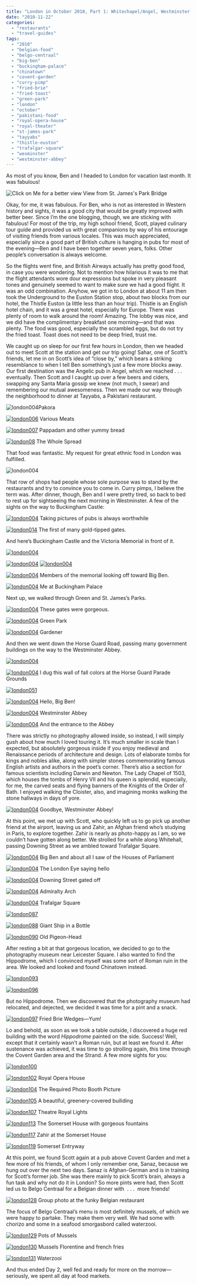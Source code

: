 ```yaml
---
title: "London in October 2010, Part 1: Whitechapel/Angel, Westminster, Covent Garden"
date: "2010-11-22"
categories:
  - "restaurants"
  - "travel-guides"
tags:
  - "2010"
  - "belgian-food"
  - "belgo-centraal"
  - "big-ben"
  - "buckingham-palace"
  - "chinatown"
  - "covent-garden"
  - "curry-pimp"
  - "fried-brie"
  - "fried-toast"
  - "green-park"
  - "london"
  - "october"
  - "pakistani-food"
  - "royal-opera-house"
  - "royal-theater"
  - "st-james-park"
  - "tayyabs"
  - "thistle-euston"
  - "trafalgar-square"
  - "wesminster"
  - "westminster-abbey"
---
```


As most of you know, Ben and I headed to London for vacation last month. It was fabulous!




<div class="caption">

![Click on Me for a better view](http://s3.amazonaws.com/thegourmez-wpmedia/2010/11/london039a.jpg) View from St. James's Park Bridge</div>

Okay, for me, it was fabulous. For Ben, who is not as interested in Western history and sights, it was a good city that would be greatly improved with better beer. Since I’m the one blogging, though, we are sticking with fabulous! For most of the trip, my high school friend, Scott, played culinary tour guide and provided us with great companions by way of his entourage of visiting friends from various locales. This was much appreciated, especially since a good part of British culture is hanging in pubs for most of the evening—Ben and I have been together seven years, folks. Other people’s conversation is always welcome.

So the flights went fine, and British Airways actually has pretty good food, in case you were wondering. Not to mention how hilarious it was to me that the flight attendants wore dour expressions but spoke in very pleasant tones and genuinely seemed to want to make sure we had a good flight. It was an odd combination. Anyhow, we got in to London at about 11 am then took the Underground to the Euston Station stop, about two blocks from our hotel, the Thistle Euston (a little less than an hour trip). Thistle is an English hotel chain, and it was a great hotel, especially for Europe. There was plenty of room to walk around the room! Amazing. The lobby was nice, and we did have the complimentary breakfast one morning—and that was plenty. The food was good, especially the scrambled eggs, but do not try the fried toast. Toast does not need to be deep fried, trust me.

We caught up on sleep for our first few hours in London, then we headed out to meet Scott at the station and get our trip going! Sahar, one of Scott’s friends, let me in on Scott’s idea of “close by,” which bears a striking resemblance to when I tell Ben something’s just a few more blocks away. Our first destination was the Angelic pub in Angel, which we reached . . . eventually. Then Scott and I caught up over a few beers and ciders, swapping any Santa Maria gossip we knew (not much, I swear) and remembering our mutual awesomeness. Then we made our way through the neighborhood to dinner at Tayyabs, a Pakistani restaurant.




<div class="caption">

![](http://s3.amazonaws.com/thegourmez-wpmedia/2010/11/london004.jpg "london004")Pakora</div>





<div class="caption">

[![](http://s3.amazonaws.com/thegourmez-wpmedia/2010/11/london006.jpg "london006")](http://s3.amazonaws.com/thegourmez-wpmedia/2010/11/london006.jpg)
Various Meats</div>





<div class="caption">

[![](http://s3.amazonaws.com/thegourmez-wpmedia/2010/11/london007.jpg "london007")](http://s3.amazonaws.com/thegourmez-wpmedia/2010/11/london007.jpg)
Pappadam and other yummy bread</div>





<div class="caption">

[![](http://s3.amazonaws.com/thegourmez-wpmedia/2010/11/london008.jpg "london08")](http://s3.amazonaws.com/thegourmez-wpmedia/2010/11/london008.jpg)
The Whole Spread</div>


That food was fantastic. My request for great ethnic food in London was fulfilled.

![](http://s3.amazonaws.com/thegourmez-wpmedia/2010/11/london010.jpg "london004")

That row of shops had people whose sole purpose was to stand by the restaurants and try to convince you to come in. Curry pimps, I believe the term was. After dinner, though, Ben and I were pretty tired, so back to bed to rest up for sightseeing the next morning in Westminster. A few of the sights on the way to Buckingham Castle:




<div class="caption">

[![](http://s3.amazonaws.com/thegourmez-wpmedia/2010/11/london013.jpg "london004")](http://s3.amazonaws.com/thegourmez-wpmedia/2010/11/london013.jpg)
Taking pictures of pubs is always worthwhile</div>





<div class="caption">

[![](http://s3.amazonaws.com/thegourmez-wpmedia/2010/11/london014.jpg "london014")](http://s3.amazonaws.com/thegourmez-wpmedia/2010/11/london014.jpg)
The first of many gold-tipped gates.</div>


And here’s Buckingham Castle and the Victoria Memorial in front of it.

[![](http://s3.amazonaws.com/thegourmez-wpmedia/2010/11/london019.jpg "london004")](http://s3.amazonaws.com/thegourmez-wpmedia/2010/11/london019.jpg)

[![](http://s3.amazonaws.com/thegourmez-wpmedia/2010/11/london021.jpg "london004")](http://s3.amazonaws.com/thegourmez-wpmedia/2010/11/london021.jpg) [![](http://s3.amazonaws.com/thegourmez-wpmedia/2010/11/london023.jpg "london004")](http://s3.amazonaws.com/thegourmez-wpmedia/2010/11/london023.jpg)




<div class="caption">

[![](http://s3.amazonaws.com/thegourmez-wpmedia/2010/11/london027.jpg "london004")](http://s3.amazonaws.com/thegourmez-wpmedia/2010/11/london027.jpg)
Members of the memorial looking off toward Big Ben.</div>





<div class="caption">

[![](http://s3.amazonaws.com/thegourmez-wpmedia/2010/11/london028.jpg "london004")](http://s3.amazonaws.com/thegourmez-wpmedia/2010/11/london028.jpg)
Me at Buckingham Palace</div>


Next up, we walked through Green and St. James’s Parks.




<div class="caption">

[![](http://s3.amazonaws.com/thegourmez-wpmedia/2010/11/london029.jpg "london004")](http://s3.amazonaws.com/thegourmez-wpmedia/2010/11/london029.jpg)
These gates were gorgeous.</div>





<div class="caption">

[![](http://s3.amazonaws.com/thegourmez-wpmedia/2010/11/london030.jpg "london004")](http://s3.amazonaws.com/thegourmez-wpmedia/2010/11/london030.jpg)
Green Park</div>





<div class="caption">

[![](http://s3.amazonaws.com/thegourmez-wpmedia/2010/11/london047.jpg "london004")](http://s3.amazonaws.com/thegourmez-wpmedia/2010/11/london0047.jpg)
Gardener</div>


And then we went down the Horse Guard Road, passing many government buildings on the way to the Westminster Abbey.

[![](http://s3.amazonaws.com/thegourmez-wpmedia/2010/11/london048.jpg "london004")](http://s3.amazonaws.com/thegourmez-wpmedia/2010/11/london048.jpg)




<div class="caption">

[![](http://s3.amazonaws.com/thegourmez-wpmedia/2010/11/london049.jpg "london004")](http://s3.amazonaws.com/thegourmez-wpmedia/2010/11/london049.jpg)
I dug this wall of fall colors at the Horse Guard Parade Grounds</div>


[![](http://s3.amazonaws.com/thegourmez-wpmedia/2010/11/london051.jpg "london051")](http://s3.amazonaws.com/thegourmez-wpmedia/2010/11/london051.jpg)




<div class="caption">

[![](http://s3.amazonaws.com/thegourmez-wpmedia/2010/11/london052.jpg "london004")](http://s3.amazonaws.com/thegourmez-wpmedia/2010/11/london052.jpg)
Hello, Big Ben!</div>





<div class="caption">

[![](http://s3.amazonaws.com/thegourmez-wpmedia/2010/11/london059.jpg "london004")](http://s3.amazonaws.com/thegourmez-wpmedia/2010/11/london059.jpg)
Westminster Abbey</div>





<div class="caption">

[![](http://s3.amazonaws.com/thegourmez-wpmedia/2010/11/london060.jpg "london004")](http://s3.amazonaws.com/thegourmez-wpmedia/2010/11/london060.jpg)
And the entrance to the Abbey</div>


There was strictly no photography allowed inside, so instead, I will simply gush about how much I loved touring it. It’s much smaller in scale than I expected, but absolutely gorgeous inside if you enjoy medieval and Renaissance periods of architecture and design. Lots of elaborate tombs for kings and nobles alike, along with simpler stones commemorating famous English artists and authors in the poet’s corner. There’s also a section for famous scientists including Darwin and Newton. The Lady Chapel of 1503, which houses the tombs of Henry VII and his queen is splendid, especially, for me, the carved seats and flying banners of the Knights of the Order of Bath. I enjoyed walking the Cloister, also, and imagining monks walking the stone hallways in days of yore.




<div class="caption">

[![](http://s3.amazonaws.com/thegourmez-wpmedia/2010/11/london067.jpg "london004")](http://s3.amazonaws.com/thegourmez-wpmedia/2010/11/london067.jpg)
Goodbye, Westminster Abbey!</div>


At this point, we met up with Scott, who quickly left us to go pick up another friend at the airport, leaving us and Zahir, an Afghan friend who’s studying in Paris, to explore together. Zahir is nearly as photo-happy as I am, so we couldn’t have gotten along better. We strolled for a while along Whitehall, passing Downing Street as we ambled toward Trafalgar Square.




<div class="caption">

[![](http://s3.amazonaws.com/thegourmez-wpmedia/2010/11/london070.jpg "london004")](http://s3.amazonaws.com/thegourmez-wpmedia/2010/11/london070.jpg)
Big Ben and about all I saw of the Houses of Parliament</div>





<div class="caption">

[![](http://s3.amazonaws.com/thegourmez-wpmedia/2010/11/london073.jpg "london004")](http://s3.amazonaws.com/thegourmez-wpmedia/2010/11/london073.jpg)
The London Eye saying hello</div>





<div class="caption">

[![](http://s3.amazonaws.com/thegourmez-wpmedia/2010/11/london074.jpg "london004")](http://s3.amazonaws.com/thegourmez-wpmedia/2010/11/london074.jpg)
Downing Street gated off</div>





<div class="caption">

[![](http://s3.amazonaws.com/thegourmez-wpmedia/2010/11/london080.jpg "london004")](http://s3.amazonaws.com/thegourmez-wpmedia/2010/11/london080.jpg)
Admiralty Arch</div>





<div class="caption">

[![](http://s3.amazonaws.com/thegourmez-wpmedia/2010/11/london084.jpg "london004")](http://s3.amazonaws.com/thegourmez-wpmedia/2010/11/london084.jpg)
Trafalgar Square</div>


[![](http://s3.amazonaws.com/thegourmez-wpmedia/2010/11/london087.jpg "london087")](http://s3.amazonaws.com/thegourmez-wpmedia/2010/11/london087.jpg)




<div class="caption">

[![](http://s3.amazonaws.com/thegourmez-wpmedia/2010/11/london088.jpg "london088")](http://s3.amazonaws.com/thegourmez-wpmedia/2010/11/london088.jpg)
Giant Ship in a Bottle</div>





<div class="caption">

[![](http://s3.amazonaws.com/thegourmez-wpmedia/2010/11/london090.jpg "london090")](http://s3.amazonaws.com/thegourmez-wpmedia/2010/11/london090.jpg)
Old Pigeon-Head</div>


After resting a bit at that gorgeous location, we decided to go to the photography museum near Leicester Square. I also wanted to find the Hippodrome, which I convinced myself was some sort of Roman ruin in the area. We looked and looked and found Chinatown instead.

[![](http://s3.amazonaws.com/thegourmez-wpmedia/2010/11/london093.jpg "london093")](http://s3.amazonaws.com/thegourmez-wpmedia/2010/11/london093.jpg)

[![](http://s3.amazonaws.com/thegourmez-wpmedia/2010/11/london096.jpg "london096")](http://s3.amazonaws.com/thegourmez-wpmedia/2010/11/london096.jpg)

But no Hippodrome. Then we discovered that the photography museum had relocated, and dejected, we decided it was time for a pint and a snack.




<div class="caption">

[![](http://s3.amazonaws.com/thegourmez-wpmedia/2010/11/london097.jpg "london097")](http://s3.amazonaws.com/thegourmez-wpmedia/2010/11/london097.jpg)
Fried Brie Wedges—Yum!</div>


Lo and behold, as soon as we took a table outside, I discovered a huge red building with the word _Hippodrome_ painted on the side. Success! Well, except that it certainly wasn’t a Roman ruin, but at least we found it. After sustenance was achieved, it was time to go strolling again, this time through the Covent Garden area and the Strand. A few more sights for you:

[![](http://s3.amazonaws.com/thegourmez-wpmedia/2010/11/london100.jpg "london100")](http://s3.amazonaws.com/thegourmez-wpmedia/2010/11/london100.jpg)




<div class="caption">

[![](http://s3.amazonaws.com/thegourmez-wpmedia/2010/11/london102.jpg "london102")](http://s3.amazonaws.com/thegourmez-wpmedia/2010/11/london102.jpg)
Royal Opera House</div>





<div class="caption">

[![](http://s3.amazonaws.com/thegourmez-wpmedia/2010/11/london104.jpg "london104")](http://s3.amazonaws.com/thegourmez-wpmedia/2010/11/london104.jpg)
The Required Photo Booth Picture</div>





<div class="caption">

[![](http://s3.amazonaws.com/thegourmez-wpmedia/2010/11/london105.jpg "london105")](http://s3.amazonaws.com/thegourmez-wpmedia/2010/11/london105.jpg)
A beautiful, greenery-covered builiding</div>





<div class="caption">

[![](http://s3.amazonaws.com/thegourmez-wpmedia/2010/11/london107.jpg "london107")](http://s3.amazonaws.com/thegourmez-wpmedia/2010/11/london107.jpg)
Theatre Royal Lights</div>





<div class="caption">

[![](http://s3.amazonaws.com/thegourmez-wpmedia/2010/11/london113.jpg "london113")](http://s3.amazonaws.com/thegourmez-wpmedia/2010/11/london113.jpg)
The Somerset House with gorgeous fountains</div>





<div class="caption">

[![](http://s3.amazonaws.com/thegourmez-wpmedia/2010/11/london117.jpg "london117")](http://s3.amazonaws.com/thegourmez-wpmedia/2010/11/london117.jpg)
Zahir at the Somerset House</div>





<div class="caption">

[![](http://s3.amazonaws.com/thegourmez-wpmedia/2010/11/london119.jpg "london119")](http://s3.amazonaws.com/thegourmez-wpmedia/2010/11/london119.jpg)
Somerset Entryway</div>


At this point, we found Scott again at a pub above Covent Garden and met a few more of his friends, of whom I only remember one, Sanaz, because we hung out over the next two days. Sanaz is Afghan-German and is in training for Scott’s former job. She was there mainly to pick Scott’s brain, always a fun task and why not do it in London? So more pints were had, then Scott led us to Belgo Centraal for a Belgian dinner with  . . .  more friends!




<div class="caption">

[![](http://s3.amazonaws.com/thegourmez-wpmedia/2010/11/london128.jpg "london128")](http://s3.amazonaws.com/thegourmez-wpmedia/2010/11/london128.jpg)
Group photo at the funky Belgian restaurant</div>


The focus of Belgo Centraal’s menu is most definitely mussels, of which we were happy to partake. They make them very well. We had some with chorizo and some in a seafood smorgasbord called waterzooi.




<div class="caption">

[![](http://s3.amazonaws.com/thegourmez-wpmedia/2010/11/london129.jpg "london129")](http://s3.amazonaws.com/thegourmez-wpmedia/2010/11/london129.jpg)
Pots of Mussels</div>





<div class="caption">

[![](http://s3.amazonaws.com/thegourmez-wpmedia/2010/11/london130.jpg "london130")](http://s3.amazonaws.com/thegourmez-wpmedia/2010/11/london130.jpg)
Mussels Florentine and french fries</div>





<div class="caption">

[![](http://s3.amazonaws.com/thegourmez-wpmedia/2010/11/london131.jpg "london131")](http://s3.amazonaws.com/thegourmez-wpmedia/2010/11/london131.jpg)
Waterzooi</div>


And thus ended Day 2, well fed and ready for more on the morrow—seriously, we spent all day at food markets.
